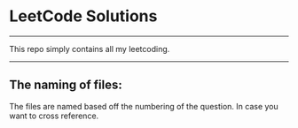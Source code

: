 # LeetCode Solutions

---

This repo simply contains all my leetcoding.

---

## The naming of files:
The files are named based off the numbering of the question. In case you want to cross reference.  

